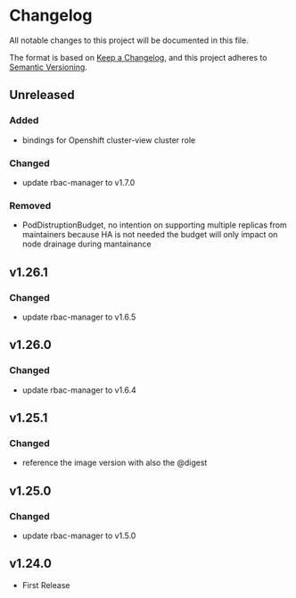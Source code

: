 # Changelog

All notable changes to this project will be documented in this file.

The format is based on [Keep a Changelog](https://keepachangelog.com/en/1.0.0/),
and this project adheres to [Semantic Versioning](https://semver.org/spec/v2.0.0.html).

## Unreleased

### Added

- bindings for Openshift cluster-view cluster role

### Changed

- update rbac-manager to v1.7.0

### Removed

- PodDistruptionBudget, no intention on supporting multiple replicas from maintainers because HA is not needed
	the budget will only impact on node drainage during mantainance 

## v1.26.1

### Changed

- update rbac-manager to v1.6.5

## v1.26.0

### Changed

- update rbac-manager to v1.6.4

## v1.25.1

### Changed

- reference the image version with also the @digest

## v1.25.0

### Changed

- update rbac-manager to v1.5.0

## v1.24.0

- First Release
